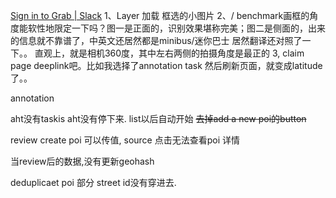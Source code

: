 [Sign in to Grab | Slack](https://grab.slack.com/archives/C048HBNDLUT/p1720610333241679)
1、Layer 加载 框选的小图片
2、/ benchmark画框的角度能软性地限定一下吗？图一是正面的，识别效果堪称完美；图二是侧面的，出来的信息就不靠谱了，中英文还居然都是minibus/迷你巴士 居然翻译还对照了一下。。 直观上，就是相机360度，其中左右两侧的拍摄角度是最正的
3\, claim page deeplink吧。比如我选择了annotation task 然后刷新页面，就变成latitude了。。


annotation

aht没有taskis aht没有停下来.   list以后自动开始
	~~去掉add a new poi的button~~
	
	

review
	create poi 可以传值, source 
	 点击无法查看poi 详情	


当review后的数据,没有更新geohash 


deduplicaet poi 部分 street id没有穿进去.


